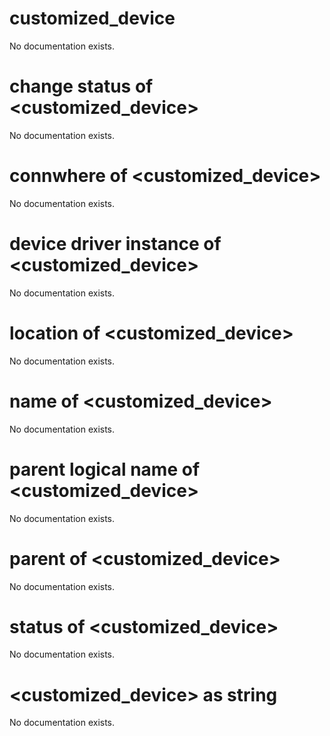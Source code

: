 # customized_device

No documentation exists.

# change status of &lt;customized_device&gt;

No documentation exists.

# connwhere of &lt;customized_device&gt;

No documentation exists.

# device driver instance of &lt;customized_device&gt;

No documentation exists.

# location of &lt;customized_device&gt;

No documentation exists.

# name of &lt;customized_device&gt;

No documentation exists.

# parent logical name of &lt;customized_device&gt;

No documentation exists.

# parent of &lt;customized_device&gt;

No documentation exists.

# status of &lt;customized_device&gt;

No documentation exists.

# &lt;customized_device&gt; as string

No documentation exists.

